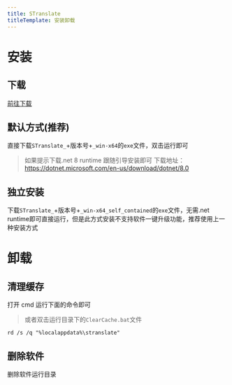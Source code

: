 ```yaml
---
title: STranslate
titleTemplate: 安装卸载
---
```


# 安装

## 下载

[前往下载](../download.md)

## 默认方式(推荐)

直接下载`STranslate_`+版本号+`_win-x64`的`exe`文件，双击运行即可

> 如果提示下载.net 8 runtime 跟随引导安装即可
> 下载地址：https://dotnet.microsoft.com/en-us/download/dotnet/8.0

## 独立安装

下载`STranslate_`+版本号+`_win-x64_self_contained`的`exe`文件，无需.net runtime即可直接运行，但是此方式安装不支持软件一键升级功能，推荐使用上一种安装方式

# 卸载

## 清理缓存

打开 cmd 运行下面的命令即可
> 或者双击运行目录下的`ClearCache.bat`文件
```shell
rd /s /q "%localappdata%\stranslate"
```

## 删除软件

删除软件运行目录

